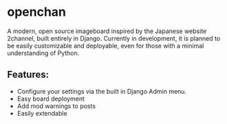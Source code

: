 # openchan
A modern, open source imageboard inspired by the Japanese website 2channel, built entirely in Django. Currently in development, it is planned to be easily customizable and deployable, even for those with a minimal understanding of Python.

## Features:
- Configure your settings via the built in Django Admin menu.
- Easy board deployment
- Add mod warnings to posts
- Easily extendable 
